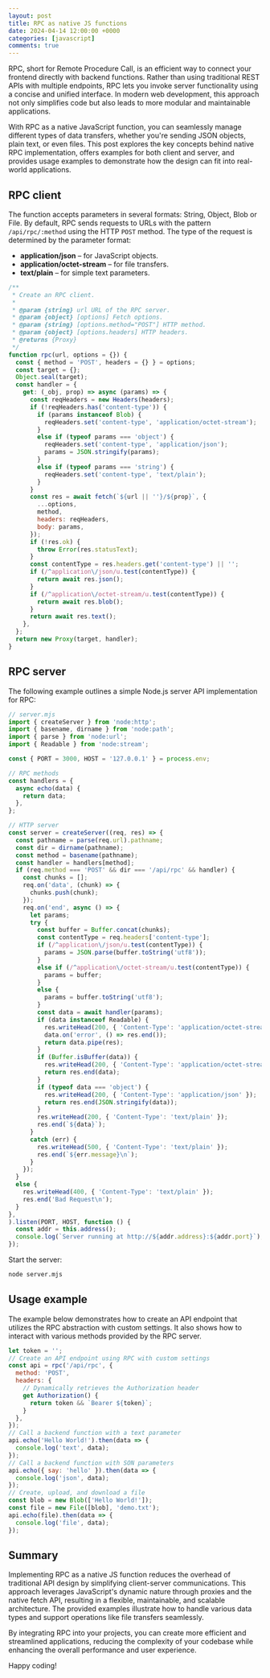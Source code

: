 ```yaml
---
layout: post
title: RPC as native JS functions
date: 2024-04-14 12:00:00 +0000
categories: [javascript]
comments: true
---
```


RPC, short for Remote Procedure Call, is an efficient way to connect your frontend directly with backend functions. Rather than using traditional REST APIs with multiple endpoints, RPC lets you invoke server functionality using a concise and unified interface. In modern web development, this approach not only simplifies code but also leads to more modular and maintainable applications.

With RPC as a native JavaScript function, you can seamlessly manage different types of data transfers, whether you're sending JSON objects, plain text, or even files. This post explores the key concepts behind native RPC implementation, offers examples for both client and server, and provides usage examples to demonstrate how the design can fit into real-world applications.

<!--more-->

## RPC client

The function accepts parameters in several formats: String, Object, Blob or File. By default, RPC sends requests to URLs with the pattern `/api/rpc/:method` using the HTTP `POST` method. The type of the request is determined by the parameter format:

- **application/json** – for JavaScript objects.
- **application/octet-stream** – for file transfers.
- **text/plain** – for simple text parameters.

```js
/**
 * Create an RPC client.
 *
 * @param {string} url URL of the RPC server.
 * @param {object} [options] Fetch options.
 * @param {string} [options.method="POST"] HTTP method.
 * @param {object} [options.headers] HTTP headers.
 * @returns {Proxy}
 */
function rpc(url, options = {}) {
  const { method = 'POST', headers = {} } = options;
  const target = {};
  Object.seal(target);
  const handler = {
    get: (_obj, prop) => async (params) => {
      const reqHeaders = new Headers(headers);
      if (!reqHeaders.has('content-type')) {
        if (params instanceof Blob) {
          reqHeaders.set('content-type', 'application/octet-stream');
        }
        else if (typeof params === 'object') {
          reqHeaders.set('content-type', 'application/json');
          params = JSON.stringify(params);
        }
        else if (typeof params === 'string') {
          reqHeaders.set('content-type', 'text/plain');
        }
      }
      const res = await fetch(`${url || ''}/${prop}`, {
        ...options,
        method,
        headers: reqHeaders,
        body: params,
      });
      if (!res.ok) {
        throw Error(res.statusText);
      }
      const contentType = res.headers.get('content-type') || '';
      if (/^application\/json/u.test(contentType)) {
        return await res.json();
      }
      if (/^application\/octet-stream/u.test(contentType)) {
        return await res.blob();
      }
      return await res.text();
    },
  };
  return new Proxy(target, handler);
}
```

## RPC server

The following example outlines a simple Node.js server API implementation for RPC:

```js
// server.mjs
import { createServer } from 'node:http';
import { basename, dirname } from 'node:path';
import { parse } from 'node:url';
import { Readable } from 'node:stream';

const { PORT = 3000, HOST = '127.0.0.1' } = process.env;

// RPC methods
const handlers = {
  async echo(data) {
    return data;
  },
};

// HTTP server
const server = createServer((req, res) => {
  const pathname = parse(req.url).pathname;
  const dir = dirname(pathname);
  const method = basename(pathname);
  const handler = handlers[method];
  if (req.method === 'POST' && dir === '/api/rpc' && handler) {
    const chunks = [];
    req.on('data', (chunk) => {
      chunks.push(chunk);
    });
    req.on('end', async () => {
      let params;
      try {
        const buffer = Buffer.concat(chunks);
        const contentType = req.headers['content-type'];
        if (/^application\/json/u.test(contentType)) {
          params = JSON.parse(buffer.toString('utf8'));
        }
        else if (/^application\/octet-stream/u.test(contentType)) {
          params = buffer;
        }
        else {
          params = buffer.toString('utf8');
        }
        const data = await handler(params);
        if (data instanceof Readable) {
          res.writeHead(200, { 'Content-Type': 'application/octet-stream' });
          data.on('error', () => res.end());
          return data.pipe(res);
        }
        if (Buffer.isBuffer(data)) {
          res.writeHead(200, { 'Content-Type': 'application/octet-stream' });
          return res.end(data);
        }
        if (typeof data === 'object') {
          res.writeHead(200, { 'Content-Type': 'application/json' });
          return res.end(JSON.stringify(data));
        }
        res.writeHead(200, { 'Content-Type': 'text/plain' });
        res.end(`${data}`);
      }
      catch (err) {
        res.writeHead(500, { 'Content-Type': 'text/plain' });
        res.end(`${err.message}\n`);
      }
    });
  }
  else {
    res.writeHead(400, { 'Content-Type': 'text/plain' });
    res.end('Bad Request\n');
  }
},
).listen(PORT, HOST, function () {
  const addr = this.address();
  console.log(`Server running at http://${addr.address}:${addr.port}`);
});
```

Start the server:

```sh
node server.mjs
```

## Usage example

The example below demonstrates how to create an API endpoint that utilizes the RPC abstraction with custom settings. It also shows how to interact with various methods provided by the RPC server.

```js
let token = '';
// Create an API endpoint using RPC with custom settings
const api = rpc('/api/rpc', {
  method: 'POST',
  headers: {
    // Dynamically retrieves the Authorization header
    get Authorization() {
      return token && `Bearer ${token}`;
    }
  },
});
// Call a backend function with a text parameter
api.echo('Hello World!').then(data => {
  console.log('text', data);
});
// Call a backend function with SON parameters
api.echo({ say: 'hello' }).then(data => {
  console.log('json', data);
});
// Create, upload, and download a file
const blob = new Blob(['Hello World!']);
const file = new File([blob], 'demo.txt');
api.echo(file).then(data => {
  console.log('file', data);
});
```

## Summary

Implementing RPC as a native JS function reduces the overhead of traditional API design by simplifying client-server communications. This approach leverages JavaScript's dynamic nature through proxies and the native fetch API, resulting in a flexible, maintainable, and scalable architecture. The provided examples illustrate how to handle various data types and support operations like file transfers seamlessly.

By integrating RPC into your projects, you can create more efficient and streamlined applications, reducing the complexity of your codebase while enhancing the overall performance and user experience.

Happy coding!

